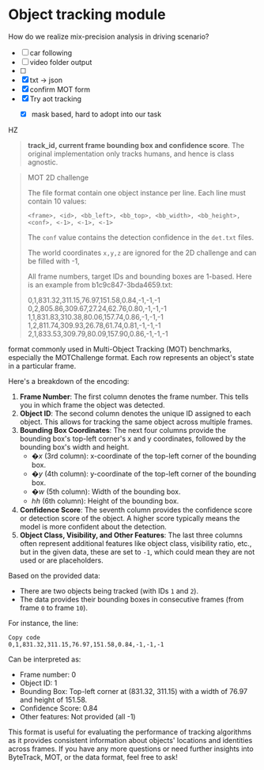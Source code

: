 # Object tracking module

How do we realize mix-precision analysis in driving scenario?

- [ ] car following
- [ ] video folder output
- [ ] 
- [x] txt -> json
- [x] confirm MOT form
- [x] Try aot tracking
  - [x] mask based, hard to adopt into our task




HZ

> **track_id, current frame bounding box and confidence score**. The original implementation only tracks humans, and hence is class agnostic.

> MOT 2D challenge
>
> The file format contain one object instance per line. Each line must contain 10 values:
>
> ```
> <frame>, <id>, <bb_left>, <bb_top>, <bb_width>, <bb_height>, <conf>, <-1>, <-1>, <-1>
> ```
>
> The `conf` value contains the detection confidence in the `det.txt` files. 
>
> The world coordinates `x,y,z` are ignored for the 2D challenge and can be filled with -1,
>
> 
>
> All frame numbers, target IDs and bounding boxes are 1-based. Here is an example from b1c9c847-3bda4659.txt:
>
> 0,1,831.32,311.15,76.97,151.58,0.84,-1,-1,-1
> 0,2,805.86,309.67,27.24,62.76,0.80,-1,-1,-1
> 1,1,831.83,310.38,80.06,157.74,0.86,-1,-1,-1
> 1,2,811.74,309.93,26.78,61.74,0.81,-1,-1,-1
> 2,1,833.53,309.79,80.09,157.90,0.86,-1,-1,-1



format commonly used in Multi-Object Tracking (MOT) benchmarks, especially the MOTChallenge format. Each row represents an object's state in a particular frame.

Here's a breakdown of the encoding:

1. **Frame Number**: The first column denotes the frame number. This tells you in which frame the object was detected.
2. **Object ID**: The second column denotes the unique ID assigned to each object. This allows for tracking the same object across multiple frames.
3. **Bounding Box Coordinates**: The next four columns provide the bounding box's top-left corner's x and y coordinates, followed by the bounding box's width and height.
   - �*x* (3rd column): x-coordinate of the top-left corner of the bounding box.
   - �*y* (4th column): y-coordinate of the top-left corner of the bounding box.
   - �*w* (5th column): Width of the bounding box.
   - ℎ*h* (6th column): Height of the bounding box.
4. **Confidence Score**: The seventh column provides the confidence score or detection score of the object. A higher score typically means the model is more confident about the detection.
5. **Object Class, Visibility, and Other Features**: The last three columns often represent additional features like object class, visibility ratio, etc., but in the given data, these are set to `-1`, which could mean they are not used or are placeholders.

Based on the provided data:

- There are two objects being tracked (with IDs `1` and `2`).
- The data provides their bounding boxes in consecutive frames (from frame `0` to frame `10`).

For instance, the line:

```
Copy code
0,1,831.32,311.15,76.97,151.58,0.84,-1,-1,-1
```

Can be interpreted as:

- Frame number: 0
- Object ID: 1
- Bounding Box: Top-left corner at (831.32, 311.15) with a width of 76.97 and height of 151.58.
- Confidence Score: 0.84
- Other features: Not provided (all -1)

This format is useful for evaluating the performance of tracking algorithms as it provides consistent information about objects' locations and identities across frames. If you have any more questions or need further insights into ByteTrack, MOT, or the data format, feel free to ask!